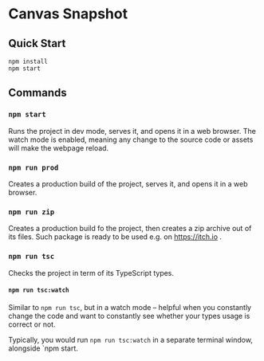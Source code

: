 # Canvas Snapshot

## Quick Start

```
npm install
npm start
```

## Commands

### `npm start`

Runs the project in dev mode, serves it, and opens it in a web browser.
The watch mode is enabled, meaning any change to the source code or assets 
will make the webpage reload.

### `npm run prod`

Creates a production build of the project, serves it, and opens 
it in a web browser.

### `npm run zip`

Creates a production build fo the project, then creates a zip 
archive out of its files. Such package is ready to be used e.g. on https://itch.io .


### `npm run tsc`

Checks the project in term of its TypeScript types.

#### `npm run tsc:watch`

Similar to `npm run tsc`, but in a watch mode – helpful 
when you constantly change the code and want to constantly 
see whether your types usage is correct or not.

Typically, you would run `npm run tsc:watch` in a separate
terminal window, alongside `npm start.